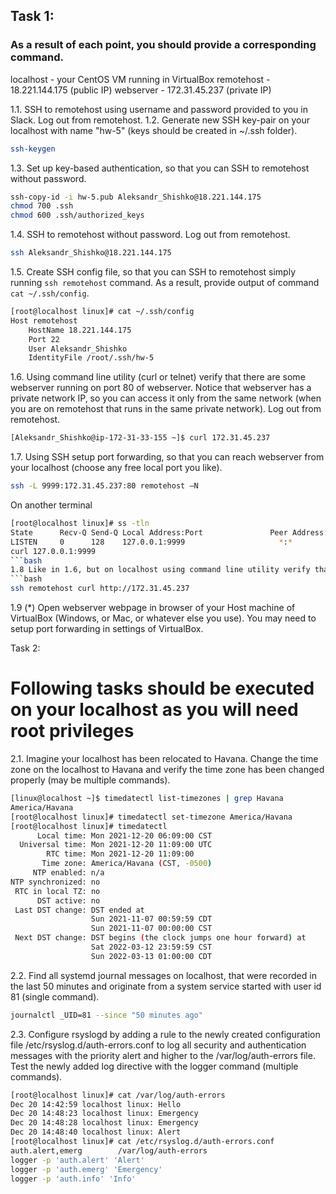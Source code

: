 ## Task 1:
### As a result of each point, you should provide a corresponding command.
localhost - your CentOS VM running in VirtualBox
remotehost - 18.221.144.175 (public IP)
webserver - 172.31.45.237 (private IP)


1.1. SSH to remotehost using username and password provided to you in Slack. Log out from remotehost.
1.2. Generate new SSH key-pair on your localhost with name "hw-5" (keys should be created in ~/.ssh folder).
```bash
ssh-keygen
```
1.3. Set up key-based authentication, so that you can SSH to remotehost without password.
```bash
ssh-copy-id -i hw-5.pub Aleksandr_Shishko@18.221.144.175
chmod 700 .ssh
chmod 600 .ssh/authorized_keys
```
1.4. SSH to remotehost without password. Log out from remotehost.
```bash
ssh Aleksandr_Shishko@18.221.144.175
```
1.5. Create SSH config file, so that you can SSH to remotehost simply running `ssh remotehost` command. As a result, provide output of command `cat ~/.ssh/config`.
```bash
[root@localhost linux]# cat ~/.ssh/config
Host remotehost
    HostName 18.221.144.175
    Port 22
    User Aleksandr_Shishko
    IdentityFile /root/.ssh/hw-5
```
1.6. Using command line utility (curl or telnet) verify that there are some webserver running on port 80 of webserver.  Notice that webserver has a private network IP, so you can access it only from the same network (when you are on remotehost that runs in the same private network). Log out from remotehost.
```bash
[Aleksandr_Shishko@ip-172-31-33-155 ~]$ curl 172.31.45.237
```
1.7. Using SSH setup port forwarding, so that you can reach webserver from your localhost (choose any free local port you like).
```bash
ssh -L 9999:172.31.45.237:80 remotehost –N
```
On another terminal 
```bash
[root@localhost linux]# ss -tln
State      Recv-Q Send-Q Local Address:Port               Peer Address:Port     
LISTEN     0      128    127.0.0.1:9999                     *:*      
curl 127.0.0.1:9999
```bash
1.8 Like in 1.6, but on localhost using command line utility verify that localhost and port you have specified act like webserver, returning same result as in 1.6.
```bash
ssh remotehost curl http://172.31.45.237
```
1.9 (*) Open webserver webpage in browser of your Host machine of VirtualBox (Windows, or Mac, or whatever else you use). You may need to setup port forwarding in settings of VirtualBox.

Task 2:
# Following tasks should be executed on your localhost as you will need root privileges
2.1. Imagine your localhost has been relocated to Havana. Change the time zone on the localhost to Havana and verify the time zone has been changed properly (may be multiple commands).
```bash
[linux@localhost ~]$ timedatectl list-timezones | grep Havana
America/Havana
[root@localhost linux]# timedatectl set-timezone America/Havana
[root@localhost linux]# timedatectl
      Local time: Mon 2021-12-20 06:09:00 CST
  Universal time: Mon 2021-12-20 11:09:00 UTC
        RTC time: Mon 2021-12-20 11:09:00
       Time zone: America/Havana (CST, -0500)
     NTP enabled: n/a
NTP synchronized: no
 RTC in local TZ: no
      DST active: no
 Last DST change: DST ended at
                  Sun 2021-11-07 00:59:59 CDT
                  Sun 2021-11-07 00:00:00 CST
 Next DST change: DST begins (the clock jumps one hour forward) at
                  Sat 2022-03-12 23:59:59 CST
                  Sun 2022-03-13 01:00:00 CDT
```
2.2. Find all systemd journal messages on localhost, that were recorded in the last 50 minutes and originate from a system service started with user id 81 (single command).
```bash
journalctl _UID=81 --since "50 minutes ago"
```
2.3. Configure rsyslogd by adding a rule to the newly created configuration file /etc/rsyslog.d/auth-errors.conf to log all security and authentication messages with the priority alert and higher to the /var/log/auth-errors file. Test the newly added log directive with the logger command (multiple commands).
```bash
[root@localhost linux]# cat /var/log/auth-errors
Dec 20 14:42:59 localhost linux: Hello
Dec 20 14:48:23 localhost linux: Emergency
Dec 20 14:48:28 localhost linux: Emergency
Dec 20 14:48:40 localhost linux: Alert
[root@localhost linux]# cat /etc/rsyslog.d/auth-errors.conf
auth.alert,emerg        /var/log/auth-errors
logger -p 'auth.alert' 'Alert'
logger -p 'auth.emerg' 'Emergency'
logger -p 'auth.info' 'Info'
```
